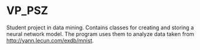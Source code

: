 # VP_PSZ

Student project in data mining. Contains classes for creating and storing a neural network model. The program uses them to analyze data taken from http://yann.lecun.com/exdb/mnist.
